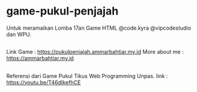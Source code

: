 # game-pukul-penjajah
Untuk meramaikan Lomba 17an Game HTML @code.kyra  @vipcodestudio dan WPU. 

##
Link Game : https://pukulpenjajah.ammarbahtiar.my.id
More about me : https://ammarbahtiar.my.id

##
Referensi dari Game Pukul Tikus Web Programming Unpas.
link : https://youtu.be/T46dIkefhCE
